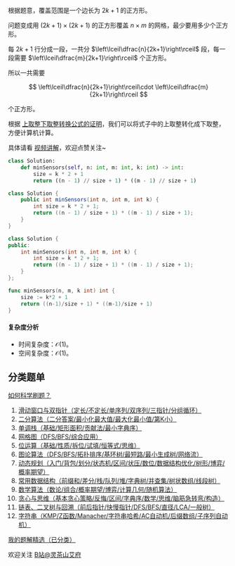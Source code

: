根据题意，覆盖范围是一个边长为 $2k+1$ 的正方形。

问题变成用 $(2k+1)\times (2k+1)$ 的正方形覆盖 $n\times m$ 的网格，最少要用多少个正方形。

每 $2k+1$ 行分成一段，一共分 $\left\lceil\dfrac{n}{2k+1}\right\rceil$ 段，每一段需要 $\left\lceil\dfrac{m}{2k+1}\right\rceil$ 个正方形。

所以一共需要

$$
\left\lceil\dfrac{n}{2k+1}\right\rceil\cdot \left\lceil\dfrac{m}{2k+1}\right\rceil
$$

个正方形。

根据 [上取整下取整转换公式的证明](https://zhuanlan.zhihu.com/p/1890356682149838951)，我们可以将式子中的上取整转化成下取整，方便计算机计算。

具体请看 [视频讲解](https://www.bilibili.com/video/BV191YCzjEvc/)，欢迎点赞关注~

```py [sol-Python3]
class Solution:
    def minSensors(self, n: int, m: int, k: int) -> int:
        size = k * 2 + 1
        return ((n - 1) // size + 1) * ((m - 1) // size + 1)
```

```java [sol-Java]
class Solution {
    public int minSensors(int n, int m, int k) {
        int size = k * 2 + 1;
        return ((n - 1) / size + 1) * ((m - 1) / size + 1);
    }
}
```

```cpp [sol-C++]
class Solution {
public:
    int minSensors(int n, int m, int k) {
        int size = k * 2 + 1;
        return ((n - 1) / size + 1) * ((m - 1) / size + 1);
    }
};
```

```go [sol-Go]
func minSensors(n, m, k int) int {
	size := k*2 + 1
	return ((n-1)/size + 1) * ((m-1)/size + 1)
}
```

#### 复杂度分析

- 时间复杂度：$\mathcal{O}(1)$。
- 空间复杂度：$\mathcal{O}(1)$。

## 分类题单

[如何科学刷题？](https://leetcode.cn/circle/discuss/RvFUtj/)

1. [滑动窗口与双指针（定长/不定长/单序列/双序列/三指针/分组循环）](https://leetcode.cn/circle/discuss/0viNMK/)
2. [二分算法（二分答案/最小化最大值/最大化最小值/第K小）](https://leetcode.cn/circle/discuss/SqopEo/)
3. [单调栈（基础/矩形面积/贡献法/最小字典序）](https://leetcode.cn/circle/discuss/9oZFK9/)
4. [网格图（DFS/BFS/综合应用）](https://leetcode.cn/circle/discuss/YiXPXW/)
5. [位运算（基础/性质/拆位/试填/恒等式/思维）](https://leetcode.cn/circle/discuss/dHn9Vk/)
6. [图论算法（DFS/BFS/拓扑排序/基环树/最短路/最小生成树/网络流）](https://leetcode.cn/circle/discuss/01LUak/)
7. [动态规划（入门/背包/划分/状态机/区间/状压/数位/数据结构优化/树形/博弈/概率期望）](https://leetcode.cn/circle/discuss/tXLS3i/)
8. [常用数据结构（前缀和/差分/栈/队列/堆/字典树/并查集/树状数组/线段树）](https://leetcode.cn/circle/discuss/mOr1u6/)
9. [数学算法（数论/组合/概率期望/博弈/计算几何/随机算法）](https://leetcode.cn/circle/discuss/IYT3ss/)
10. [贪心与思维（基本贪心策略/反悔/区间/字典序/数学/思维/脑筋急转弯/构造）](https://leetcode.cn/circle/discuss/g6KTKL/)
11. [链表、二叉树与回溯（前后指针/快慢指针/DFS/BFS/直径/LCA/一般树）](https://leetcode.cn/circle/discuss/K0n2gO/)
12. [字符串（KMP/Z函数/Manacher/字符串哈希/AC自动机/后缀数组/子序列自动机）](https://leetcode.cn/circle/discuss/SJFwQI/)

[我的题解精选（已分类）](https://github.com/EndlessCheng/codeforces-go/blob/master/leetcode/SOLUTIONS.md)

欢迎关注 [B站@灵茶山艾府](https://space.bilibili.com/206214)
